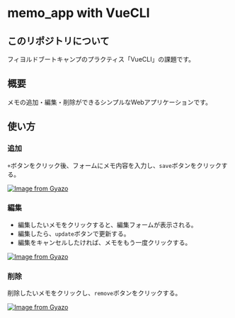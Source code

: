 # memo_app with VueCLI

## このリポジトリについて
フィヨルドブートキャンプのプラクティス「VueCLI」の課題です。

## 概要
メモの追加・編集・削除ができるシンプルなWebアプリケーションです。

## 使い方
### 追加

`+`ボタンをクリック後、フォームにメモ内容を入力し、`save`ボタンをクリックする。

[![Image from Gyazo](https://i.gyazo.com/8cc9d10616952c7bc2fa71e13e715cdc.gif)](https://gyazo.com/8cc9d10616952c7bc2fa71e13e715cdc)

### 編集
- 編集したいメモをクリックすると、編集フォームが表示される。
- 編集したら、`update`ボタンで更新する。
- 編集をキャンセルしたければ、メモをもう一度クリックする。

[![Image from Gyazo](https://i.gyazo.com/d20f678e6b16d60dc86e1e5403de8f94.gif)](https://gyazo.com/d20f678e6b16d60dc86e1e5403de8f94)

### 削除
削除したいメモをクリックし、`remove`ボタンをクリックする。

[![Image from Gyazo](https://i.gyazo.com/08f4f5942f210c350acfe3c638bf65b0.gif)](https://gyazo.com/08f4f5942f210c350acfe3c638bf65b0)
